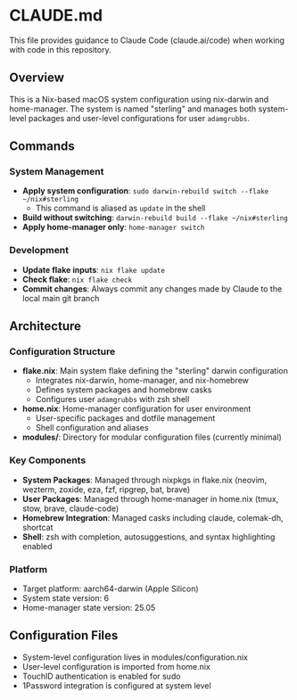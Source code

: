 # CLAUDE.md

This file provides guidance to Claude Code (claude.ai/code) when working with code in this repository.

## Overview

This is a Nix-based macOS system configuration using nix-darwin and home-manager. The system is named "sterling" and manages both system-level packages and user-level configurations for user `adamgrubbs`.

## Commands

### System Management
- **Apply system configuration**: `sudo darwin-rebuild switch --flake ~/nix#sterling`
  - This command is aliased as `update` in the shell
- **Build without switching**: `darwin-rebuild build --flake ~/nix#sterling`
- **Apply home-manager only**: `home-manager switch`

### Development
- **Update flake inputs**: `nix flake update`
- **Check flake**: `nix flake check`
- **Commit changes**: Always commit any changes made by Claude to the local main git branch

## Architecture

### Configuration Structure
- **flake.nix**: Main system flake defining the "sterling" darwin configuration
  - Integrates nix-darwin, home-manager, and nix-homebrew
  - Defines system packages and homebrew casks
  - Configures user `adamgrubbs` with zsh shell
- **home.nix**: Home-manager configuration for user environment
  - User-specific packages and dotfile management
  - Shell configuration and aliases
- **modules/**: Directory for modular configuration files (currently minimal)

### Key Components
- **System Packages**: Managed through nixpkgs in flake.nix (neovim, wezterm, zoxide, eza, fzf, ripgrep, bat, brave)
- **User Packages**: Managed through home-manager in home.nix (tmux, stow, brave, claude-code)
- **Homebrew Integration**: Managed casks including claude, colemak-dh, shortcat
- **Shell**: zsh with completion, autosuggestions, and syntax highlighting enabled

### Platform
- Target platform: aarch64-darwin (Apple Silicon)
- System state version: 6
- Home-manager state version: 25.05

## Configuration Files
- System-level configuration lives in modules/configuration.nix
- User-level configuration is imported from home.nix
- TouchID authentication is enabled for sudo
- 1Password integration is configured at system level